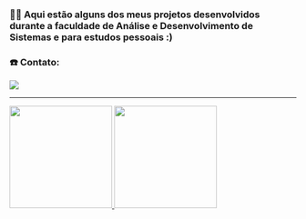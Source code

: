<h3>👩‍💻 Aqui estão alguns dos meus projetos desenvolvidos durante a faculdade de Análise e Desenvolvimento de Sistemas e para estudos pessoais :)</h3>
<h3>☎️ Contato:</h3>
<a href="www.linkedin.com/in/rafaela-mendonça-estefogo-b42221208/</h3>" alt="linkedin" target="_blank">
<img src="https://img.shields.io/badge/LinkedIn-0077B5?style=for-the-badge&logo=linkedin&logoColor=white" target="_blank">
<hr>
<a href="https://github.com/estefogo">
<img height="180em" src="https://github-readme-stats.vercel.app/api?username=estefogo&show_icons=true&theme=dracula&include_all_commits=true&count_private=true"/>
<img height="180em" src="https://github-readme-stats.vercel.app/api/top-langs/?username=estefogo&layout=compact&langs_count=7&theme=dracula"/>
